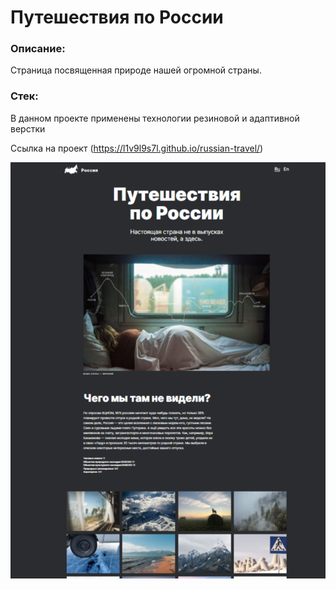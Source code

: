 # Путешествия по России #
### Описание: ###
<p> Страница посвященная природе нашей огромной страны. </p>

### Стек: ###
В данном проекте применены технологии резиновой и адаптивной верстки

Ссылка на проект (https://l1v9l9s7l.github.io/russian-travel/)

![](./docks/travels-in-russia.png)
